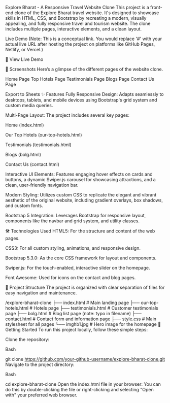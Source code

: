 Explore Bharat - A Responsive Travel Website Clone
This project is a front-end clone of the Explore Bharat travel website. It's designed to showcase skills in HTML, CSS, and Bootstrap by recreating a modern, visually appealing, and fully responsive travel and tourism website. The clone includes multiple pages, interactive elements, and a clean layout.

Live Demo
(Note: This is a conceptual link. You would replace '#' with your actual live URL after hosting the project on platforms like GitHub Pages, Netlify, or Vercel.)

🔗 View Live Demo

📸 Screenshots
Here’s a glimpse of the different pages of the website clone.

Home Page	Top Hotels Page
Testimonials Page	Blogs Page
Contact Us Page	

Export to Sheets
✨ Features
Fully Responsive Design: Adapts seamlessly to desktops, tablets, and mobile devices using Bootstrap's grid system and custom media queries.

Multi-Page Layout: The project includes several key pages:

Home (index.html)

Our Top Hotels (our-top-hotels.html)

Testimonials (testimonials.html)

Blogs (bolg.html)

Contact Us (contact.html)

Interactive UI Elements: Features engaging hover effects on cards and buttons, a dynamic Swiper.js carousel for showcasing attractions, and a clean, user-friendly navigation bar.

Modern Styling: Utilizes custom CSS to replicate the elegant and vibrant aesthetic of the original website, including gradient overlays, box shadows, and custom fonts.

Bootstrap 5 Integration: Leverages Bootstrap for responsive layout, components like the navbar and grid system, and utility classes.

🛠️ Technologies Used
HTML5: For the structure and content of the web pages.

CSS3: For all custom styling, animations, and responsive design.

Bootstrap 5.3.0: As the core CSS framework for layout and components.

Swiper.js: For the touch-enabled, interactive slider on the homepage.

Font Awesome: Used for icons on the contact and blog pages.

📂 Project Structure
The project is organized with clear separation of files for easy navigation and maintenance.

/explore-bharat-clone
├── index.html              # Main landing page
├── our-top-hotels.html     # Hotels page
├── testimonials.html       # Customer testimonials page
├── bolg.html               # Blog list page (note: typo in filename)
├── contact.html            # Contact form and information page
├── style.css               # Main stylesheet for all pages
└── imghb1.jpg              # Hero image for the homepage
🚀 Getting Started
To run this project locally, follow these simple steps:

Clone the repository:

Bash

git clone https://github.com/your-github-username/explore-bharat-clone.git
Navigate to the project directory:

Bash

cd explore-bharat-clone
Open the index.html file in your browser:
You can do this by double-clicking the file or right-clicking and selecting "Open with" your preferred web browser.

